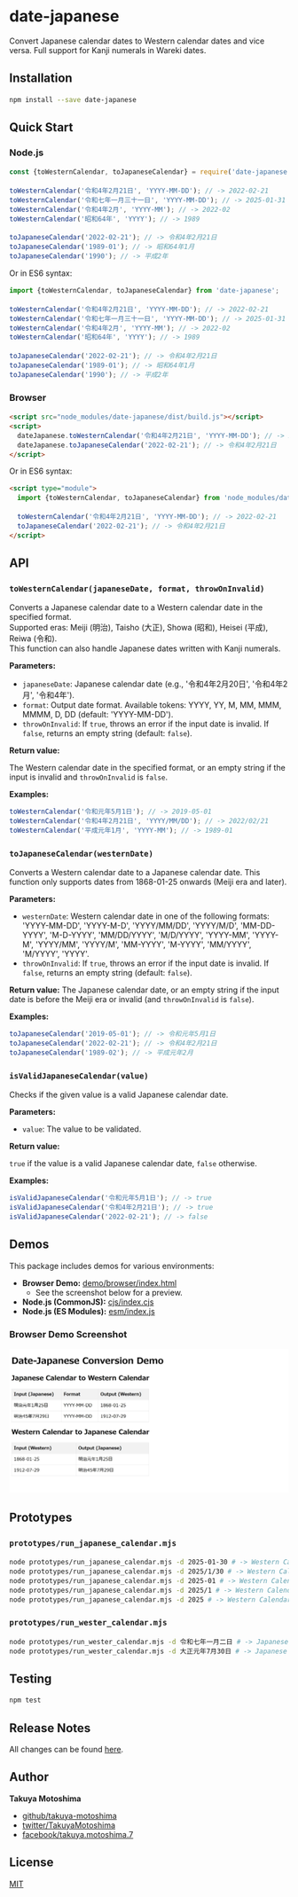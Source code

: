 # date-japanese

Convert Japanese calendar dates to Western calendar dates and vice versa. Full support for Kanji numerals in Wareki dates.

## Installation

```bash
npm install --save date-japanese
```

## Quick Start

### Node.js

```js
const {toWesternCalendar, toJapaneseCalendar} = require('date-japanese');

toWesternCalendar('令和4年2月21日', 'YYYY-MM-DD'); // -> 2022-02-21
toWesternCalendar('令和七年一月三十一日', 'YYYY-MM-DD'); // -> 2025-01-31
toWesternCalendar('令和4年2月', 'YYYY-MM'); // -> 2022-02
toWesternCalendar('昭和64年', 'YYYY'); // -> 1989

toJapaneseCalendar('2022-02-21'); // -> 令和4年2月21日
toJapaneseCalendar('1989-01'); // -> 昭和64年1月
toJapaneseCalendar('1990'); // -> 平成2年
```

Or in ES6 syntax:

```js
import {toWesternCalendar, toJapaneseCalendar} from 'date-japanese';

toWesternCalendar('令和4年2月21日', 'YYYY-MM-DD'); // -> 2022-02-21
toWesternCalendar('令和七年一月三十一日', 'YYYY-MM-DD'); // -> 2025-01-31
toWesternCalendar('令和4年2月', 'YYYY-MM'); // -> 2022-02
toWesternCalendar('昭和64年', 'YYYY'); // -> 1989

toJapaneseCalendar('2022-02-21'); // -> 令和4年2月21日
toJapaneseCalendar('1989-01'); // -> 昭和64年1月
toJapaneseCalendar('1990'); // -> 平成2年
```

### Browser

```html
<script src="node_modules/date-japanese/dist/build.js"></script>
<script>
  dateJapanese.toWesternCalendar('令和4年2月21日', 'YYYY-MM-DD'); // -> 2022-02-21
  dateJapanese.toJapaneseCalendar('2022-02-21'); // -> 令和4年2月21日
</script>
```

Or in ES6 syntax:

```html
<script type="module">
  import {toWesternCalendar, toJapaneseCalendar} from 'node_modules/date-japanese/dist/build.mjs';

  toWesternCalendar('令和4年2月21日', 'YYYY-MM-DD'); // -> 2022-02-21
  toJapaneseCalendar('2022-02-21'); // -> 令和4年2月21日
</script>
```

## API

### `toWesternCalendar(japaneseDate, format, throwOnInvalid)`

Converts a Japanese calendar date to a Western calendar date in the specified format.   
Supported eras: Meiji (明治), Taisho (大正), Showa (昭和), Heisei (平成), Reiwa (令和).   
This function can also handle Japanese dates written with Kanji numerals.

**Parameters:**

* `japaneseDate`: Japanese calendar date (e.g., '令和4年2月20日', '令和4年2月', '令和4年').
* `format`: Output date format. Available tokens: YYYY, YY, M, MM, MMM, MMMM, D, DD (default: 'YYYY-MM-DD').
* `throwOnInvalid`: If `true`, throws an error if the input date is invalid. If `false`, returns an empty string (default: `false`).

**Return value:**

The Western calendar date in the specified format, or an empty string if the input is invalid and `throwOnInvalid` is `false`.

**Examples:**

```js
toWesternCalendar('令和元年5月1日'); // -> 2019-05-01
toWesternCalendar('令和4年2月21日', 'YYYY/MM/DD'); // -> 2022/02/21
toWesternCalendar('平成元年1月', 'YYYY-MM'); // -> 1989-01
```

### `toJapaneseCalendar(westernDate)`

Converts a Western calendar date to a Japanese calendar date.
This function only supports dates from 1868-01-25 onwards (Meiji era and later).

**Parameters:**

* `westernDate`: Western calendar date in one of the following formats: 'YYYY-MM-DD', 'YYYY-M-D', 'YYYY/MM/DD', 'YYYY/M/D', 'MM-DD-YYYY', 'M-D-YYYY', 'MM/DD/YYYY', 'M/D/YYYY', 'YYYY-MM', 'YYYY-M', 'YYYY/MM', 'YYYY/M', 'MM-YYYY', 'M-YYYY', 'MM/YYYY', 'M/YYYY', 'YYYY'.
* `throwOnInvalid`: If `true`, throws an error if the input date is invalid. If `false`, returns an empty string (default: `false`).

**Return value:**
The Japanese calendar date, or an empty string if the input date is before the Meiji era or invalid (and `throwOnInvalid` is `false`).

**Examples:**

```js
toJapaneseCalendar('2019-05-01'); // -> 令和元年5月1日
toJapaneseCalendar('2022-02-21'); // -> 令和4年2月21日
toJapaneseCalendar('1989-02'); // -> 平成元年2月
```

### `isValidJapaneseCalendar(value)`

Checks if the given value is a valid Japanese calendar date.

**Parameters:**

* `value`: The value to be validated.

**Return value:**

`true` if the value is a valid Japanese calendar date, `false` otherwise.

**Examples:**

```js
isValidJapaneseCalendar('令和元年5月1日'); // -> true
isValidJapaneseCalendar('令和4年2月21日'); // -> true
isValidJapaneseCalendar('2022-02-21'); // -> false
```

## Demos

This package includes demos for various environments:

* **Browser Demo:** [demo/browser/index.html](demo/browser/index.html)
    * See the screenshot below for a preview.
* **Node.js (CommonJS):** [cjs/index.cjs](cjs/index.js)
* **Node.js (ES Modules):** [esm/index.js](esm/index.js)

### Browser Demo Screenshot

![Browser Demo Screenshot](screencaps/chrome-capture-2025-1-30.jpeg)

## Prototypes

### `prototypes/run_japanese_calendar.mjs`

```bash
node prototypes/run_japanese_calendar.mjs -d 2025-01-30 # -> Western Calendar: 2025-01-30, Japanese Calendar: 令和7年1月30日
node prototypes/run_japanese_calendar.mjs -d 2025/1/30 # -> Western Calendar: 2025/1/30, Japanese Calendar: 令和7年1月30日
node prototypes/run_japanese_calendar.mjs -d 2025-01 # -> Western Calendar: 2025-01, Japanese Calendar: 令和7年1月
node prototypes/run_japanese_calendar.mjs -d 2025/1 # -> Western Calendar: 2025/1, Japanese Calendar: 令和7年1月
node prototypes/run_japanese_calendar.mjs -d 2025 # -> Western Calendar: 2025, Japanese Calendar: 令和7年
```

### `prototypes/run_wester_calendar.mjs`

```bash
node prototypes/run_wester_calendar.mjs -d 令和七年一月二日 # -> Japanese Calendar: 令和七年一月二日, Western Calendar: 2025-01-02
node prototypes/run_wester_calendar.mjs -d 大正元年7月30日 # -> Japanese Calendar: 大正元年7月30日, Western Calendar: 1912-07-30
```

## Testing

```bash
npm test
```

## Release Notes

All changes can be found [here](CHANGELOG.md).

## Author

**Takuya Motoshima**

* [github/takuya-motoshima](https://github.com/takuya-motoshima)
* [twitter/TakuyaMotoshima](https://twitter.com/TakuyaMotoshima)
* [facebook/takuya.motoshima.7](https://www.facebook.com/takuya.motoshima.7)

## License

[MIT](LICENSE)